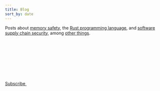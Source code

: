 ```yaml
---
title: Blog
sort_by: date
---
```


Posts about [memory safety][memory-safety], the
[Rust programming language][rust], and
[software supply chain security][sscs], among [other things][topics].

<div class="mt-2">
    <a class="inline-block group no-underline text-xs py-1 px-3 rounded-full bg-slate-200 dark:bg-slate-700 hover:bg-blue-200 dark:hover:bg-blue-500" href="/atom.xml">Subscribe <svg class="inline-block -mt-[1px] ml-1 w-3 h-3 stroke-0 stroke-current fill-neutral-700 dark:fill-slate-300 group-hover:fill-blue-800 dark:group-hover:fill-blue-200"><use xlink:href="/icons/symbol-defs.svg#icon-rss"></use></svg></a>
</div>

[memory-safety]: /topics/memory-safety/
[rust]: /topics/rust/
[sscs]: /topics/supply-chain-security/
[topics]: /topics/
